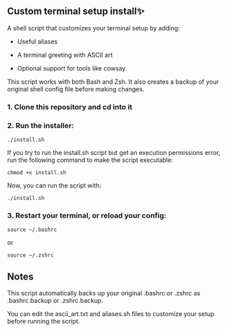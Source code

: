 ## Custom terminal setup install✨
A shell script that customizes your terminal setup by adding:

- Useful aliases

- A terminal greeting with ASCII art

- Optional support for tools like cowsay

This script works with both Bash and Zsh. It also creates a backup of your original shell config file before making changes.

### 1. Clone this repository and cd into it

### 2. Run the installer:
   
   ```./install.sh```

If you try to run the install.sh script but get an execution permissions error, run the following command to make the script executable:


   ```chmod +x install.sh```

Now, you can run the script with:

   ```./install.sh```


### 3. Restart your terminal, or reload your config:

   ```source ~/.bashrc```

   or

   ```source ~/.zshrc```


## Notes
This script automatically backs up your original .bashrc or .zshrc as .bashrc.backup or .zshrc.backup.

You can edit the ascii_art.txt and aliases.sh files to customize your setup before running the script.

